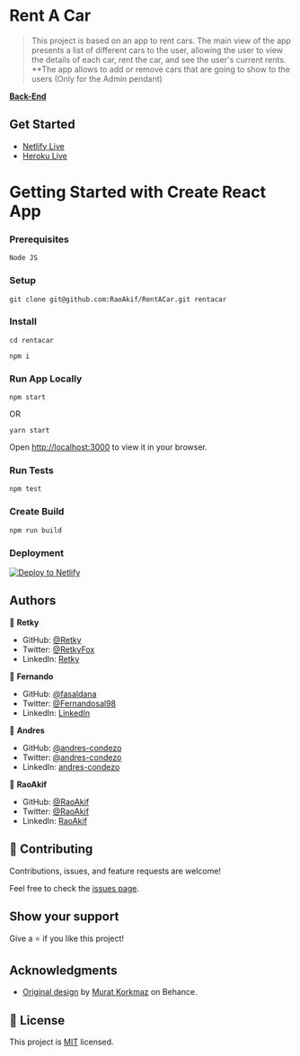 # Rent A Car

> This project is based on an app to rent cars.
> The main view of the app presents a list of different cars to the user, allowing the user to view the details of each car, rent the car, and see the user's current rents.
> **The app allows to add or remove cars that are going to show to the users (Only for the Admin pendant)

**[Back-End](https://github.com/RaoAkif/RentACar-Backend)**

## Get Started
 * [Netlify Live](https://rent-a-car-frontend.netlify.app/)
 * [Heroku Live](https://rent-a-car-bk.herokuapp.com/api/v1/)


# Getting Started with Create React App
### Prerequisites
`Node JS`

### Setup
```
git clone git@github.com:RaoAkif/RentACar.git rentacar
```
### Install
```
cd rentacar
```
```
npm i
```

### Run App Locally
```
npm start
```
OR
```
yarn start
```
Open [http://localhost:3000](http://localhost:3000) to view it in your browser.

### Run Tests
```
npm test
```

### Create Build
```
npm run build
```

### Deployment
[![Deploy to Netlify](https://www.netlify.com/img/deploy/button.svg)](https://app.netlify.com/start/deploy?repository=https://github.com/RaoAkif/RentACar)

## Authors

👤 **Retky**

- GitHub: [@Retky](https://github.com/Retky "J. Luis Arredondo GitHub")
- Twitter: [@RetkyFox](https://twitter.com/retkyFox "J. Luis Arredondo Twitter")
- LinkedIn: [Retky](https://www.linkedin.com/in/Retky "J. Luis Arredondo LinkedIn")

👤 **Fernando**

- GitHub: [@fasaldana](https://github.com/fasaldana)
- Twitter: [@Fernandosal98](https://twitter.com/Fernandosal98)
- LinkedIn: [LinkedIn](https://www.linkedin.com/in/fernando-saldana-8bbb89228/)

👤 **Andres**

- GitHub: [@andres-condezo](https://github.com/andres-condezo)
- Twitter: [@andres-condezo](https://twitter.com/andres_condezo)
- LinkedIn: [andres-condezo](https://www.linkedin.com/in/andres-condezo/)

👤 **RaoAkif**

- GitHub: [@RaoAkif](https://github.com/RaoAkif)
- Twitter: [@RaoAkif](https://twitter.com/RaoAkif)
- LinkedIn: [RaoAkif](https://linkedin.com/in/RaoAkif)

## 🤝 Contributing

Contributions, issues, and feature requests are welcome!

Feel free to check the [issues page](../../issues/).

## Show your support

Give a ⭐️ if you like this project!

## Acknowledgments

-  [Original design](https://www.behance.net/gallery/26425031/Vespa-Responsive-Redesign) by [Murat Korkmaz](https://www.behance.net/muratk) on Behance.

## 📝 License

This project is [MIT](./MIT.md) licensed.
